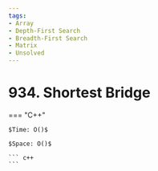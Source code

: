 ```yaml
---
tags:
- Array
- Depth-First Search
- Breadth-First Search
- Matrix
- Unsolved
---
```



# 934. Shortest Bridge

=== "C++"

    $Time: O()$

    $Space: O()$

    ``` c++
    ```